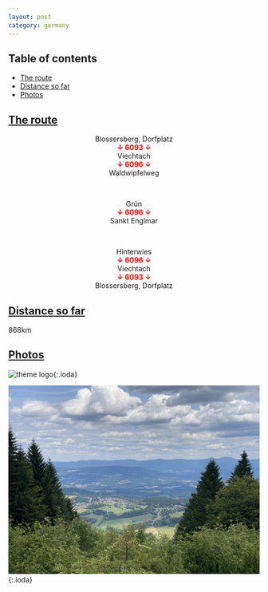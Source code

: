 ```yaml
---
layout: post
category: germany
---
```



## Table of contents
- [The route](#the-route)
- [Distance so far](#distance-so-far)
- [Photos](#photos)


## [The route](#the-route)

<center> Blossersberg, Dorfplatz </center>

<center> <span style="color:red "> <b> ↓ 6093 ↓ </b> </span> </center>

<center> Viechtach </center>

<center> <span style="color:red "> <b> ↓ 6096 ↓ </b> </span> </center>

<center> Waldwipfelweg </center>

<span> <br> </span>

<center> Grün </center>

<center> <span style="color:red "> <b> ↓ 6096 ↓ </b> </span> </center>

<center> Sankt Englmar </center>

<span> <br> </span>

<center> Hinterwies </center>

<center> <span style="color:red "> <b> ↓ 6096 ↓ </b> </span> </center>

<center> Viechtach </center>

<center> <span style="color:red "> <b> ↓ 6093 ↓ </b> </span> </center>

<center> Blossersberg, Dorfplatz </center>




## [Distance so far](#distance-so-far)

868km

## [Photos](#photos)

![theme logo](pictures/forest_bavaria.JPG){:.ioda}

![theme logo](pictures/view_from_top_bavaria.JPG){:.ioda}









